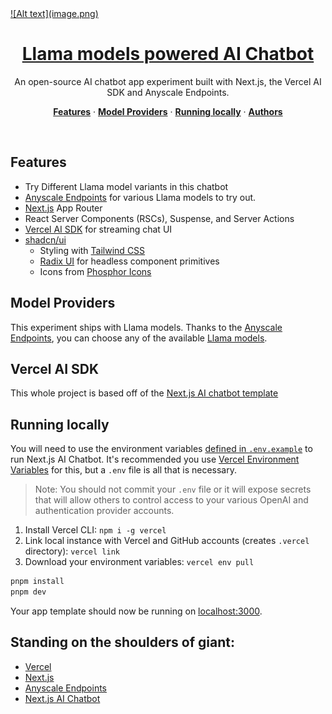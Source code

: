 <a href="https://chat.vercel.ai/">
  ![Alt text](image.png)
  <h1 align="center">Llama models powered AI Chatbot</h1>
</a>

<p align="center">
  An open-source AI chatbot app experiment built with Next.js, the Vercel AI SDK and Anyscale Endpoints.
</p>

<p align="center">
  <a href="#features"><strong>Features</strong></a> ·
  <a href="#model-providers"><strong>Model Providers</strong></a> ·
  <a href="#running-locally"><strong>Running locally</strong></a> ·
  <a href="#authors"><strong>Authors</strong></a>
</p>
<br/>

## Features

- Try Different Llama model variants in this chatbot
- [Anyscale Endpoints](https://www.anyscale.com/endpoints) for various Llama models to try out.
- [Next.js](https://nextjs.org) App Router
- React Server Components (RSCs), Suspense, and Server Actions
- [Vercel AI SDK](https://sdk.vercel.ai/docs) for streaming chat UI
- [shadcn/ui](https://ui.shadcn.com)
  - Styling with [Tailwind CSS](https://tailwindcss.com)
  - [Radix UI](https://radix-ui.com) for headless component primitives
  - Icons from [Phosphor Icons](https://phosphoricons.com)

## Model Providers

This experiment ships with Llama models. Thanks to the [Anyscale Endpoints](https://www.anyscale.com/endpoints), you can choose any of the available [Llama models](https://docs.endpoints.anyscale.com/category/supported-models).

## Vercel AI SDK

This whole project is based off of the [Next.js AI chatbot template](https://vercel.com/templates/next.js/nextjs-ai-chatbot)

## Running locally

You will need to use the environment variables [defined in `.env.example`](.env.example) to run Next.js AI Chatbot. It's recommended you use [Vercel Environment Variables](https://vercel.com/docs/projects/environment-variables) for this, but a `.env` file is all that is necessary.

> Note: You should not commit your `.env` file or it will expose secrets that will allow others to control access to your various OpenAI and authentication provider accounts.

1. Install Vercel CLI: `npm i -g vercel`
2. Link local instance with Vercel and GitHub accounts (creates `.vercel` directory): `vercel link`
3. Download your environment variables: `vercel env pull`

```bash
pnpm install
pnpm dev
```

Your app template should now be running on [localhost:3000](http://localhost:3000/).

## Standing on the shoulders of giant:

- [Vercel](https://vercel.com) 
- [Next.js](https://nextjs.org)
- [Anyscale Endpoints](https://www.anyscale.com/endpoints)
- [Next.js AI Chatbot](https://vercel.com/templates/next.js/nextjs-ai-chatbot)